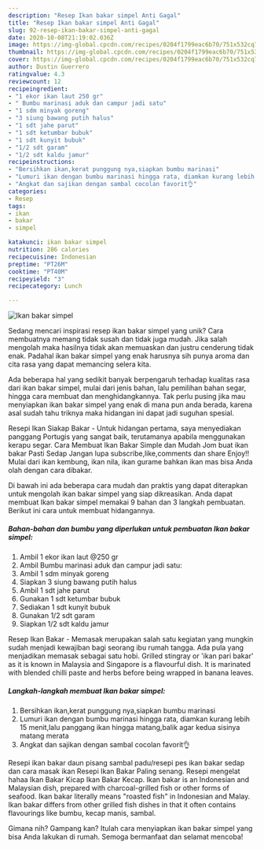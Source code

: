 ```yaml
---
description: "Resep Ikan bakar simpel Anti Gagal"
title: "Resep Ikan bakar simpel Anti Gagal"
slug: 92-resep-ikan-bakar-simpel-anti-gagal
date: 2020-10-08T21:19:02.036Z
image: https://img-global.cpcdn.com/recipes/0204f1799eac6b70/751x532cq70/ikan-bakar-simpel-foto-resep-utama.jpg
thumbnail: https://img-global.cpcdn.com/recipes/0204f1799eac6b70/751x532cq70/ikan-bakar-simpel-foto-resep-utama.jpg
cover: https://img-global.cpcdn.com/recipes/0204f1799eac6b70/751x532cq70/ikan-bakar-simpel-foto-resep-utama.jpg
author: Dustin Guerrero
ratingvalue: 4.3
reviewcount: 12
recipeingredient:
- "1 ekor ikan laut 250 gr"
- " Bumbu marinasi aduk dan campur jadi satu"
- "1 sdm minyak goreng"
- "3 siung bawang putih halus"
- "1 sdt jahe parut"
- "1 sdt ketumbar bubuk"
- "1 sdt kunyit bubuk"
- "1/2 sdt garam"
- "1/2 sdt kaldu jamur"
recipeinstructions:
- "Bersihkan ikan,kerat punggung nya,siapkan bumbu marinasi"
- "Lumuri ikan dengan bumbu marinasi hingga rata, diamkan kurang lebih 15 menit,lalu panggang ikan hingga matang,balik agar kedua sisinya matang merata"
- "Angkat dan sajikan dengan sambal cocolan favorit👌"
categories:
- Resep
tags:
- ikan
- bakar
- simpel

katakunci: ikan bakar simpel 
nutrition: 286 calories
recipecuisine: Indonesian
preptime: "PT26M"
cooktime: "PT40M"
recipeyield: "3"
recipecategory: Lunch

---
```



![Ikan bakar simpel](https://img-global.cpcdn.com/recipes/0204f1799eac6b70/751x532cq70/ikan-bakar-simpel-foto-resep-utama.jpg)

Sedang mencari inspirasi resep ikan bakar simpel yang unik? Cara membuatnya memang tidak susah dan tidak juga mudah. Jika salah mengolah maka hasilnya tidak akan memuaskan dan justru cenderung tidak enak. Padahal ikan bakar simpel yang enak harusnya sih punya aroma dan cita rasa yang dapat memancing selera kita.

Ada beberapa hal yang sedikit banyak berpengaruh terhadap kualitas rasa dari ikan bakar simpel, mulai dari jenis bahan, lalu pemilihan bahan segar, hingga cara membuat dan menghidangkannya. Tak perlu pusing jika mau menyiapkan ikan bakar simpel yang enak di mana pun anda berada, karena asal sudah tahu triknya maka hidangan ini dapat jadi suguhan spesial.

Resepi Ikan Siakap Bakar - Untuk hidangan pertama, saya menyediakan panggang Portugis yang sangat baik, terutamanya apabila menggunakan kerapu segar. Cara Membuat Ikan Bakar Simple dan Mudah Jom buat ikan bakar Pasti Sedap Jangan lupa subscribe,like,comments dan share Enjoy!! Mulai dari ikan kembung, ikan nila, ikan gurame bahkan ikan mas bisa Anda olah dengan cara dibakar.


Di bawah ini ada beberapa cara mudah dan praktis yang dapat diterapkan untuk mengolah ikan bakar simpel yang siap dikreasikan. Anda dapat membuat Ikan bakar simpel memakai 9 bahan dan 3 langkah pembuatan. Berikut ini cara untuk membuat hidangannya.

<!--inarticleads1-->

##### Bahan-bahan dan bumbu yang diperlukan untuk pembuatan Ikan bakar simpel:

1. Ambil 1 ekor ikan laut @250 gr
1. Ambil  Bumbu marinasi aduk dan campur jadi satu:
1. Ambil 1 sdm minyak goreng
1. Siapkan 3 siung bawang putih halus
1. Ambil 1 sdt jahe parut
1. Gunakan 1 sdt ketumbar bubuk
1. Sediakan 1 sdt kunyit bubuk
1. Gunakan 1/2 sdt garam
1. Siapkan 1/2 sdt kaldu jamur


Resep Ikan Bakar - Memasak merupakan salah satu kegiatan yang mungkin sudah menjadi kewajiban bagi seorang ibu rumah tangga. Ada pula yang menjadikan memasak sebagai satu hobi. Grilled stingray or &#39;ikan pari bakar&#39; as it is known in Malaysia and Singapore is a flavourful dish. It is marinated with blended chilli paste and herbs before being wrapped in banana leaves. 

<!--inarticleads2-->

##### Langkah-langkah membuat Ikan bakar simpel:

1. Bersihkan ikan,kerat punggung nya,siapkan bumbu marinasi
1. Lumuri ikan dengan bumbu marinasi hingga rata, diamkan kurang lebih 15 menit,lalu panggang ikan hingga matang,balik agar kedua sisinya matang merata
1. Angkat dan sajikan dengan sambal cocolan favorit👌


Resepi ikan bakar daun pisang sambal padu/resepi pes ikan bakar sedap dan cara masak ikan Resepi Ikan Bakar Paling senang. Resepi mengelat hahaa Ikan Bakar Kicap Ikan Bakar Kecap. Ikan bakar is an Indonesian and Malaysian dish, prepared with charcoal-grilled fish or other forms of seafood. Ikan bakar literally means &#34;roasted fish&#34; in Indonesian and Malay. Ikan bakar differs from other grilled fish dishes in that it often contains flavourings like bumbu, kecap manis, sambal. 

Gimana nih? Gampang kan? Itulah cara menyiapkan ikan bakar simpel yang bisa Anda lakukan di rumah. Semoga bermanfaat dan selamat mencoba!
